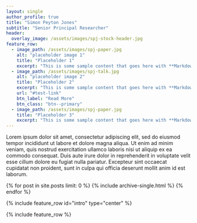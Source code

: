 ```yaml
---
layout: single
author_profile: true
title: "Simon Peyton Jones"
subtitle: "Senior Principal Researcher" 
header:
  overlay_image: /assets/images/spj-stock-header.jpg
feature_row:
  - image_path: /assets/images/spj-paper.jpg
    alt: "placeholder image 1"
    title: "Placeholder 1"
    excerpt: "This is some sample content that goes here with **Markdown** formatting."
  - image_path: /assets/images/spj-talk.jpg
    alt: "placeholder image 2"
    title: "Placeholder 2"
    excerpt: "This is some sample content that goes here with **Markdown** formatting."
    url: "#test-link"
    btn_label: "Read More"
    btn_class: "btn--primary"
  - image_path: /assets/images/spj-paper.jpg
    title: "Placeholder 3"
    excerpt: "This is some sample content that goes here with **Markdown** formatting."
---
```


Lorem ipsum dolor sit amet, consectetur adipiscing elit, sed do eiusmod tempor incididunt ut labore et dolore magna aliqua. Ut enim ad minim veniam, quis nostrud exercitation ullamco laboris nisi ut aliquip ex ea commodo consequat. Duis aute irure dolor in reprehenderit in voluptate velit esse cillum dolore eu fugiat nulla pariatur. Excepteur sint occaecat cupidatat non proident, sunt in culpa qui officia deserunt mollit anim id est laborum.

{% for post in site.posts limit: 0 %}
  {% include archive-single.html %}
{% endfor %}

{% include feature_row id="intro" type="center" %}

{% include feature_row %}
